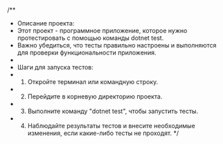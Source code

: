 /**
 * Описание проекта:
 * Этот проект - программное приложение, которое нужно протестировать с помощью команды dotnet test.
 * Важно убедиться, что тесты правильно настроены и выполняются для проверки функциональности приложения.
 * 
 * Шаги для запуска тестов:
 * 1. Откройте терминал или командную строку.
 * 2. Перейдите в корневую директорию проекта.
 * 3. Выполните команду "dotnet test", чтобы запустить тесты.
 * 4. Наблюдайте результаты тестов и внесите необходимые изменения, если какие-либо тесты не проходят.
 */